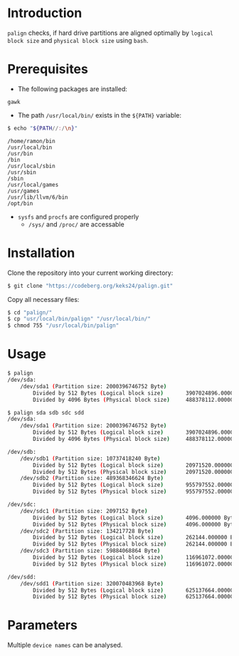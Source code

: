 # Introduction
`palign` checks, if hard drive partitions are aligned optimally by `logical block size` and `physical block size` using `bash`.

# Prerequisites
* The following packages are installed:
```no-highlight
gawk
```

* The path `/usr/local/bin/` exists in the `${PATH}` variable:
```bash
$ echo "${PATH//:/\n}"
```
```
/home/ramon/bin
/usr/local/bin
/usr/bin
/bin
/usr/local/sbin
/usr/sbin
/sbin
/usr/local/games
/usr/games
/usr/lib/llvm/6/bin
/opt/bin
```

* `sysfs` and `procfs` are configured properly
    * `/sys/` and `/proc/` are accessable

# Installation
Clone the repository into your current working directory:
```bash
$ git clone "https://codeberg.org/keks24/palign.git"
```

Copy all necessary files:
```bash
$ cd "palign/"
$ cp "usr/local/bin/palign" "/usr/local/bin/"
$ chmod 755 "/usr/local/bin/palign"
```

# Usage
```bash
$ palign
/dev/sda:
    /dev/sda1 (Partition size: 2000396746752 Byte)
        Divided by 512 Bytes (Logical block size)       3907024896.000000 Byte  Partition alignment optimal.
        Divided by 4096 Bytes (Physical block size)     488378112.000000 Byte   Partition alignment optimal.
```
```bash
$ palign sda sdb sdc sdd
/dev/sda:
    /dev/sda1 (Partition size: 2000396746752 Byte)
        Divided by 512 Bytes (Logical block size)       3907024896.000000 Byte  Partition alignment optimal.
        Divided by 4096 Bytes (Physical block size)     488378112.000000 Byte   Partition alignment optimal.

/dev/sdb:
    /dev/sdb1 (Partition size: 10737418240 Byte)
        Divided by 512 Bytes (Logical block size)       20971520.000000 Byte    Partition alignment optimal.
        Divided by 512 Bytes (Physical block size)      20971520.000000 Byte    Partition alignment optimal.
    /dev/sdb2 (Partition size: 489368346624 Byte)
        Divided by 512 Bytes (Logical block size)       955797552.000000 Byte   Partition alignment optimal.
        Divided by 512 Bytes (Physical block size)      955797552.000000 Byte   Partition alignment optimal.

/dev/sdc:
    /dev/sdc1 (Partition size: 2097152 Byte)
        Divided by 512 Bytes (Logical block size)       4096.000000 Byte        Partition alignment optimal.
        Divided by 512 Bytes (Physical block size)      4096.000000 Byte        Partition alignment optimal.
    /dev/sdc2 (Partition size: 134217728 Byte)
        Divided by 512 Bytes (Logical block size)       262144.000000 Byte      Partition alignment optimal.
        Divided by 512 Bytes (Physical block size)      262144.000000 Byte      Partition alignment optimal.
    /dev/sdc3 (Partition size: 59884068864 Byte)
        Divided by 512 Bytes (Logical block size)       116961072.000000 Byte   Partition alignment optimal.
        Divided by 512 Bytes (Physical block size)      116961072.000000 Byte   Partition alignment optimal.

/dev/sdd:
    /dev/sdd1 (Partition size: 320070483968 Byte)
        Divided by 512 Bytes (Logical block size)       625137664.000000 Byte   Partition alignment optimal.
        Divided by 512 Bytes (Physical block size)      625137664.000000 Byte   Partition alignment optimal.
```

# Parameters
Multiple `device names` can be analysed.
